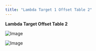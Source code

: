 ```yaml
---
title: "Lambda Target 1 Offset Table 2"
---
```


**Lambda Target Offset Table 2**


![Image](</lib/AAAA95.jpg>)


![Image](</lib/AAAA96.jpg>)
